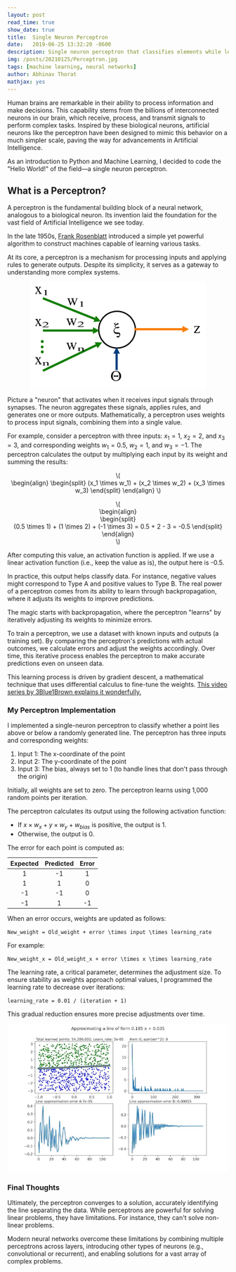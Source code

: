 ```yaml
---
layout: post
read_time: true
show_date: true
title:  Single Neuron Perceptron
date:   2019-06-25 13:32:20 -0600
description: Single neuron perceptron that classifies elements while learning efficiently.
img: /posts/20210125/Perceptron.jpg 
tags: [machine learning, neural networks]
author: Abhinav Thorat
mathjax: yes
---
```


Human brains are remarkable in their ability to process information and make decisions. This capability stems from the billions of interconnected neurons in our brain, which receive, process, and transmit signals to perform complex tasks. Inspired by these biological neurons, artificial neurons like the perceptron have been designed to mimic this behavior on a much simpler scale, paving the way for advancements in Artificial Intelligence.

As an introduction to Python and Machine Learning, I decided to code the "Hello World!" of the field—a single neuron perceptron.

## What is a Perceptron?

A perceptron is the fundamental building block of a neural network, analogous to a biological neuron. Its invention laid the foundation for the vast field of Artificial Intelligence we see today.

In the late 1950s, [Frank Rosenblatt](https://en.wikipedia.org/wiki/Frank_Rosenblatt) introduced a simple yet powerful algorithm to construct machines capable of learning various tasks.

At its core, a perceptron is a mechanism for processing inputs and applying rules to generate outputs. Despite its simplicity, it serves as a gateway to understanding more complex systems.

<center><img src='./assets/img/posts/20210125/Perceptron.png'></center>

Picture a "neuron" that activates when it receives input signals through synapses. The neuron aggregates these signals, applies rules, and generates one or more outputs. Mathematically, a perceptron uses weights to process input signals, combining them into a single value.

For example, consider a perceptron with three inputs: $x_1 = 1$, $x_2 = 2$, and $x_3 = 3$, and corresponding weights $w_1 = 0.5$, $w_2 = 1$, and $w_3 = -1$. The perceptron calculates the output by multiplying each input by its weight and summing the results:

<p style="text-align:center">\(<br>
\begin{align}
\begin{split}
(x_1 \times w_1) + (x_2 \times w_2) + (x_3 \times w_3)
\end{split}
\end{align}
\)</p>

<p style="text-align:center">\(<br>
\begin{align}<br>
\begin{split}<br>
(0.5 \times 1) + (1 \times 2) + (-1 \times 3) = 0.5 + 2 - 3 = -0.5
\end{split}<br>
\end{align}<br>
\)</p>

After computing this value, an activation function is applied. If we use a linear activation function (i.e., keep the value as is), the output here is -0.5. 

In practice, this output helps classify data. For instance, negative values might correspond to Type A and positive values to Type B. The real power of a perceptron comes from its ability to learn through backpropagation, where it adjusts its weights to improve predictions.

<tweet>The magic starts with backpropagation, where the perceptron "learns" by iteratively adjusting its weights to minimize errors.</tweet>

To train a perceptron, we use a dataset with known inputs and outputs (a training set). By comparing the perceptron's predictions with actual outcomes, we calculate errors and adjust the weights accordingly. Over time, this iterative process enables the perceptron to make accurate predictions even on unseen data.

This learning process is driven by gradient descent, a mathematical technique that uses differential calculus to fine-tune the weights. [This video series by 3Blue1Brown explains it wonderfully.](https://www.youtube.com/watch?v=aircAruvnKk&list=PLZHQObOWTQDNU6R1_67000Dx_ZCJB-3pi)

### My Perceptron Implementation

I implemented a single-neuron perceptron to classify whether a point lies above or below a randomly generated line. The perceptron has three inputs and corresponding weights:

1. Input 1: The x-coordinate of the point
2. Input 2: The y-coordinate of the point
3. Input 3: The bias, always set to 1 (to handle lines that don't pass through the origin)

Initially, all weights are set to zero. The perceptron learns using 1,000 random points per iteration.

The perceptron calculates its output using the following activation function:

- If $x \times w_x + y \times w_y + w_{bias}$ is positive, the output is 1.
- Otherwise, the output is 0.

The error for each point is computed as:

| Expected  |  Predicted | Error |
|:----:|:----:|:----:|
| 1    | -1   |  1    |
| 1    |  1   |  0    |
| -1   | -1   |  0    |
| -1   |  1   | -1    |

When an error occurs, weights are updated as follows:

    New_weight = Old_weight + error \times input \times learning_rate
    
For example:

    New_weight_x = Old_weight_x + error \times x \times learning_rate

The learning rate, a critical parameter, determines the adjustment size. To ensure stability as weights approach optimal values, I programmed the learning rate to decrease over iterations:

    learning_rate = 0.01 / (iteration + 1)

This gradual reduction ensures more precise adjustments over time.

<center><img src='./assets/img/posts/20210125/Learning_1000_points_per_iteration.jpg'></center>

### Final Thoughts

Ultimately, the perceptron converges to a solution, accurately identifying the line separating the data. While perceptrons are powerful for solving linear problems, they have limitations. For instance, they can't solve non-linear problems.

Modern neural networks overcome these limitations by combining multiple perceptrons across layers, introducing other types of neurons (e.g., convolutional or recurrent), and enabling solutions for a vast array of complex problems.
